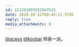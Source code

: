```yaml
---
id: 113293807552067533
date: 2024-10-12T09:45:11.579Z
reply: true
media_attachments: 0
---
```


[@acevs](https://mastodon.social/@acevs) [@koobai](https://mastodon.social/@koobai) 帅承一派。

